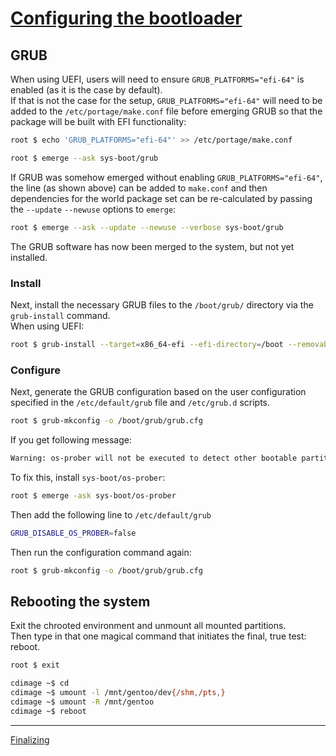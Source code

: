 # [Configuring the bootloader](https://wiki.gentoo.org/wiki/Handbook:AMD64/Installation/Bootloader)
## GRUB
When using UEFI, users will need to ensure `GRUB_PLATFORMS="efi-64"` is enabled (as it is the case by default).  
 If that is not the case for the setup, `GRUB_PLATFORMS="efi-64"` will need to be added to the `/etc/portage/make.conf` file before emerging GRUB so that the package will be built with EFI functionality:
```bash
root $ echo 'GRUB_PLATFORMS="efi-64"' >> /etc/portage/make.conf
```
```bash
root $ emerge --ask sys-boot/grub
```
If GRUB was somehow emerged without enabling `GRUB_PLATFORMS="efi-64"`, the line (as shown above) can be added to `make.conf` and then dependencies for the world package set can be re-calculated by passing the `--update` `--newuse` options to `emerge`:
```bash
root $ emerge --ask --update --newuse --verbose sys-boot/grub
```
The GRUB software has now been merged to the system, but not yet installed.
### Install
Next, install the necessary GRUB files to the `/boot/grub/` directory via the `grub-install` command.  
When using UEFI: 
```bash
root $ grub-install --target=x86_64-efi --efi-directory=/boot --removable
```
### Configure
Next, generate the GRUB configuration based on the user configuration specified in the `/etc/default/grub` file and `/etc/grub.d` scripts.
```bash
root $ grub-mkconfig -o /boot/grub/grub.cfg
```
If you get following message:
```bash
Warning: os-prober will not be executed to detect other bootable partitions.
```
To fix this, install `sys-boot/os-prober`:
```bash
root $ emerge -ask sys-boot/os-prober
```
Then add the following line to `/etc/default/grub`
```bash
GRUB_DISABLE_OS_PROBER=false
```
Then run the configuration command again:
```bash
root $ grub-mkconfig -o /boot/grub/grub.cfg
```
## Rebooting the system
Exit the chrooted environment and unmount all mounted partitions.  
Then type in that one magical command that initiates the final, true test: reboot.
```bash
root $ exit
```
```bash
cdimage ~$ cd
cdimage ~$ umount -l /mnt/gentoo/dev{/shm,/pts,}
cdimage ~$ umount -R /mnt/gentoo
cdimage ~$ reboot
```
---
[Finalizing](https://github.com/Veliquu/Personal-linux/blob/main/Gentoo/Systemd/Installation/9.%20Finalizing.md)
